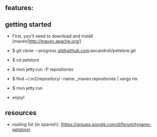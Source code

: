 
## features:

## getting started

* First, you'll need to download and install [maven|http://maven.apache.org/]

* $ git clone --progress git@github.com:ascandroli/petstore.git
* $ cd petstore
* $ mvn jetty:run -P repositories
* $ find ~/.m2/repository/  -name _maven.repositories | xargs rm
* $ mvn jetty:run

* enjoy!

## resources

 - mailing list (in spanish): [https://groups.google.com/d/forum/tynamo-petstore]
